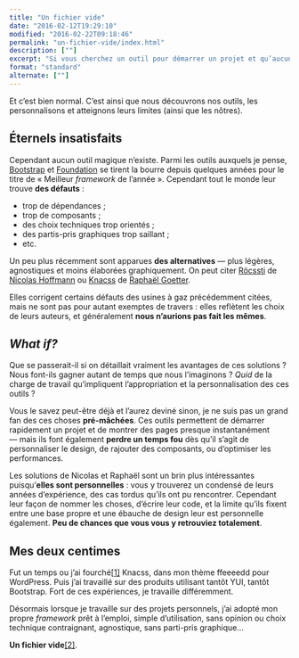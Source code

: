 ```yaml
---
title: "Un fichier vide"
date: "2016-02-12T19:29:10"
modified: "2016-02-22T09:18:46"
permalink: "un-fichier-vide/index.html"
description: [""]
excerpt: "Si vous cherchez un outil pour démarrer un projet et qu’aucun _framework_ ne vous plaît, nʼoubliez pas cette option. Elle vous sierra à merveille. [Lire la suite de « Un fichier vide » →](https://www.ffoodd.fr/un-fichier-vide/)"
format: "standard"
alternate: [""]
---
```

Et c’est bien normal. C’est ainsi que nous découvrons nos outils, les personnalisons et atteignons leurs limites (ainsi que les nôtres).

## Éternels insatisfaits

Cependant aucun outil magique n’existe. Parmi les outils auxquels je pense, [Bootstrap](http://getbootstrap.com/) et [Foundation](http://foundation.zurb.com/) se tirent la bourre depuis quelques années pour le titre de «&nbsp;Meilleur _framework_ de l’année&nbsp;». Cependant tout le monde leur trouve **des défauts**&nbsp;:

* trop de dépendances&nbsp;;
* trop de composants&nbsp;;
* des choix techniques trop orientés&nbsp;;
* des partis-pris graphiques trop saillant&nbsp;;
* etc.

Un peu plus récemment sont apparues **des alternatives** —&nbsp;plus légères, agnostiques et moins élaborées graphiquement. On peut citer [Röcssti](https://rocssti.net/) de [Nicolas Hoffmann](http://www.nicolas-hoffmann.net/) ou [Knacss](http://knacss.com/) de [Raphaël Goetter](http://www.goetter.fr/).

Elles corrigent certains défauts des usines à gaz précédemment citées, mais ne sont pas pour autant exemptes de travers&nbsp;: elles reflètent les choix de leurs auteurs, et généralement **nous n’aurions pas fait les mêmes**.

## _What if?_

Que se passerait-il si on détaillait vraiment les avantages de ces solutions&nbsp;? Nous font-ils gagner autant de temps que nous l’imaginons&nbsp;? _Quid_ de la charge de travail qu’impliquent l’appropriation et la personnalisation des ces outils&nbsp;?

Vous le savez peut-être déjà et l’aurez deviné sinon, je ne suis pas un grand fan des ces choses **pré-mâchées**. Ces outils permettent de démarrer rapidement un projet et de montrer des pages presque instantanément —&nbsp;mais ils font également **perdre un temps fou** dès qu’il s’agit de personnaliser le design, de rajouter des composants, ou d’optimiser les performances.

Les solutions de Nicolas et Raphaël sont un brin plus intéressantes puisqu’**elles sont personnelles**&nbsp;: vous y trouverez un condensé de leurs années d’expérience, des cas tordus qu’ils ont pu rencontrer. Cependant leur façon de nommer les choses, d’écrire leur code, et la limite qu’ils fixent entre une base propre et une ébauche de design leur est personnelle également. **Peu de chances que vous vous y retrouviez totalement**.

## Mes deux centimes

Fut un temps ou j’ai fourché[\[1\]](https://www.ffoodd.fr/un-fichier-vide/#note-1 "De l’anglicisme « forké » que je n’aime guère.") Knacss, dans mon thème ffeeeedd pour WordPress. Puis j’ai travaillé sur des produits utilisant tantôt YUI, tantôt Bootstrap. Fort de ces expériences, je travaille différemment.

Désormais lorsque je travaille sur des projets personnels, j’ai adopté mon propre _framework_ prêt à l’emploi, simple d’utilisation, sans opinion ou choix technique contraignant, agnostique, sans parti-pris graphique…

**Un fichier vide**[\[2\]](https://www.ffoodd.fr/un-fichier-vide/#note-2 "Saint-Exupéry disait que « le désert est la seule chose qui ne puisse être détruite que par la construction ». J’y vois un lien :)").